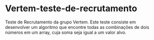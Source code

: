 # Vertem-teste-de-recrutamento
Teste de Recrutamento da grupo Vertem. Este teste consiste em desenvolver um algoritmo que encontre todas as combinações de dois números em um array, cuja soma seja igual a um valor alvo.
